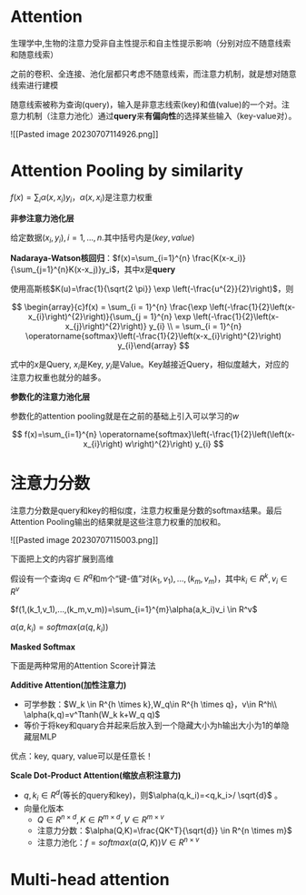 # Attention

生理学中,生物的注意力受非自主性提示和自主性提示影响（分别对应不随意线索和随意线索）

之前的卷积、全连接、池化层都只考虑不随意线索，而注意力机制，就是想对随意线索进行建模

随意线索被称为查询(query)，输入是非意志线索(key)和值(value)的一个对。注意力机制（注意力池化）通过**query**来**有偏向性**的选择某些输入（key-value对）。

![[Pasted image 20230707114926.png]]


# Attention Pooling by similarity

$f(x)= \sum_i \alpha(x,x_i)y_i$，$\alpha(x,x_i)$是注意力权重

**非参注意力池化层**

给定数据$(x_i,y_i),i=1,...,n.$其中括号内是$(key,value)$

**Nadaraya-Watson核回归**：$f(x)=\sum_{i=1}^{n} \frac{K(x-x_i)}{\sum_{j=1}^{n}K(x-x_j)}y_i$，其中$x$是**query**

使用高斯核$K(u)=\frac{1}{\sqrt{2 \pi}} \exp \left(-\frac{u^{2}}{2}\right)$，则

$$ \begin{array}{c}f(x) = \sum_{i = 1}^{n} \frac{\exp \left(-\frac{1}{2}\left(x-x_{i}\right)^{2}\right)}{\sum_{j = 1}^{n} \exp \left(-\frac{1}{2}\left(x-x_{j}\right)^{2}\right)} y_{i} \\ = \sum_{i = 1}^{n} \operatorname{softmax}\left(-\frac{1}{2}\left(x-x_{i}\right)^{2}\right) y_{i}\end{array} $$

式中的$x$是Query, $x_i$是Key, $y_i$是Value。Key越接近Query，相似度越大，对应的注意力权重也就分的越多。

**参数化的注意力池化层**

参数化的attention pooling就是在之前的基础上引入可以学习的$w$

$$ f(x)=\sum_{i=1}^{n} \operatorname{softmax}\left(-\frac{1}{2}\left(\left(x-x_{i}\right) w\right)^{2}\right) y_{i} $$

# **注意力分数**

注意力分数是query和key的相似度，注意力权重是分数的softmax结果。最后Attention Pooling输出的结果就是这些注意力权重的加权和。


![[Pasted image 20230707115003.png]]

下面把上文的内容扩展到高维

假设有一个查询$q \in R^q$和m个“键-值”对$(k_1,v_1),...,(k_m,v_m)$，其中$k_i \in R^k,v_i \in R^v$

$f(1,(k_1,v_1),...,(k_m,v_m))=\sum_{i=1}^{m}\alpha(a,k_i)v_i \in R^v$

$\alpha(a,k_i)=softmax(\alpha(q,k_i))$

**Masked Softmax**

下面是两种常用的Attention Score计算法

**Additive Attention(加性注意力)**

- 可学参数：$W_k \in R^{h \times k},W_q\in R^{h \times q}，v\in R^h\\ \alpha(k,q)=v^Ttanh(W_k k+W_q q)$
- 等价于将key和quary合并起来后放入到一个隐藏大小为h输出大小为1的单隐藏层MLP

优点：key, quary, value可以是任意长！

**Scale Dot-Product Attention(缩放点积注意力)**

- $q,k_i \in R^d$(等长的query和key)，则$\alpha(q,k_i)=<q,k_i>/ \sqrt{d}$ 。
- 向量化版本
    - $Q \in R^{n \times d},K \in R^{m \times d},V \in R^{m \times v}$
    - 注意力分数：$\alpha(Q,K)=\frac{QK^T}{\sqrt{d}} \in R^{n \times m}$
    - 注意力池化：$f=softmax(\alpha(Q,K))V \in R^{n \times v}$


# Multi-head attention

